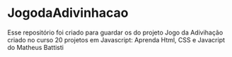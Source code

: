 # JogodaAdivinhacao
 Esse repositório foi criado para guardar os do projeto Jogo da Adivihação criado no curso 20 projetos em Javascript: Aprenda Html, CSS e Javacript do Matheus Battisti
